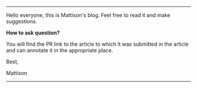 --- 

Hello everyone, this is Mattison's blog. Feel free to read it and make suggestions.

**How to ask question?**

You will find the PR link to the article to which it was submitted in the article and can annotate it in the appropriate place.

Best,

Mattison

---